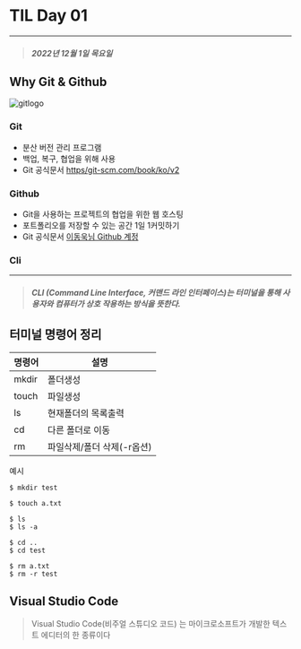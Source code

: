 # TIL Day 01
----
> ##### 2022년 12월 1일 목요일
## Why Git & Github
![gitlogo](https:/git-scm.com/images/logo@2x.png)

### Git
 - 분산 버전 관리 프로그램
 - 백업, 복구, 협업을 위해 사용
 - Git 공식문서 [https/git-scm.com/book/ko/v2](https/git-scm.com/book/ko/v2)

### Github
 - Git을 사용하는 프로젝트의 협업을 위한 웹 호스팅
 - 포트폴리오를 저장할 수 있는 공간 1일 1커밋하기
 - Git 공식문서 [이동욱님 Github 계정]()

### Cli
-----
> ##### CLI (Command Line Interface, 커맨드 라인 인터페이스)는 터미널을 통해 사용자와 컴퓨터가 상호 작용하는 방식을 뜻한다.

터미널 명령어 정리
---
|명령어|	설명|
|---|----|
|mkdir|	폴더생성|
|touch|	파일생성|
|ls|	현재폴더의 목록출력|
|cd|	다른 폴더로 이동|
|rm|	파일삭제/폴더 삭제(-r옵션)|

예시
```
$ mkdir test

$ touch a.txt

$ ls
$ ls -a

$ cd ..
$ cd test

$ rm a.txt
$ rm -r test
```

## Visual Studio Code
> Visual Studio Code(비주얼 스튜디오 코드) 는 마이크로소프트가 개발한 텍스트 에디터의 한 종류이다